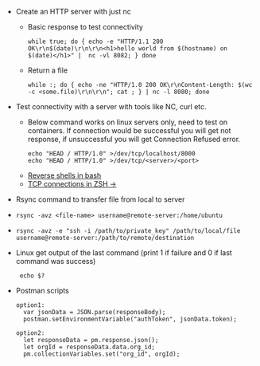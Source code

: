 * Create an HTTP server with just nc
  * Basic response to test connectivity
    ```  
    while true; do { echo -e "HTTP/1.1 200 OK\r\n$(date)\r\n\r\n<h1>hello world from $(hostname) on $(date)</h1>" |  nc -vl 8082; } done
    ```
  * Return a file
     ```
     while :; do { echo -ne "HTTP/1.0 200 OK\r\nContent-Length: $(wc -c <some.file)\r\n\r\n"; cat ; } | nc -l 8080; done
     ```
* Test connectivity with a server with tools like NC, curl etc.
  * Below command works on linux servers only, need to test on containers. If connection would be successful you will get not response, if unsuccessful you will get Connection Refused error.
    ```
    echo "HEAD / HTTP/1.0" >/dev/tcp/localhost/8000
    echo "HEAD / HTTP/1.0" >/dev/tcp/<server>/<port>
    ```
  * [Reverse shells in bash](https://hypothetical.me/post/reverse-shell-in-bash/)
  * [TCP connections in ZSH ->](https://hypothetical.me/post/zsh-tcp/)
 
*  Rsync command to transfer file from local to server
  *
    ```
    rsync -avz <file-name> username@remote-server:/home/ubuntu
    ```
  * ```
    rsync -avz -e "ssh -i /path/to/private_key" /path/to/local/file username@remote-server:/path/to/remote/destination
    ```
 * Linux get output of the last command (print 1 if failure and 0 if last command was success)
     ```
      echo $?
     ```
 * Postman scripts
   ```
   option1:
     var jsonData = JSON.parse(responseBody);
     postman.setEnvironmentVariable("authToken", jsonData.token);

   option2:
     let responseData = pm.response.json();
     let orgId = responseData.data.org_id;
     pm.collectionVariables.set("org_id", orgId);
   ```

    

